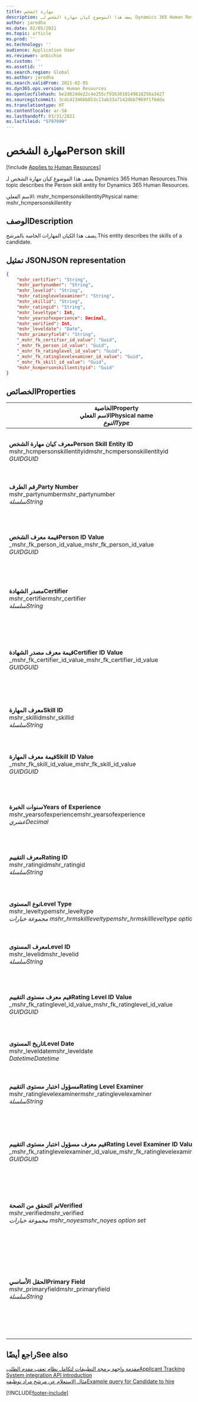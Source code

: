 ```yaml
---
title: مهارة الشخص
description: يصف هذا الموضوع كيان مهارة الشخص لـ Dynamics 365 Human Resources.
author: jaredha
ms.date: 02/05/2021
ms.topic: article
ms.prod: ''
ms.technology: ''
audience: Application User
ms.reviewer: anbichse
ms.custom: ''
ms.assetid: ''
ms.search.region: Global
ms.author: jaredha
ms.search.validFrom: 2021-02-05
ms.dyn365.ops.version: Human Resources
ms.openlocfilehash: be2d024de22c4e255cf9163010149818256a3427
ms.sourcegitcommit: 3cdc42346bb653c13ab33a7142dbb7969f1f6dda
ms.translationtype: HT
ms.contentlocale: ar-SA
ms.lasthandoff: 03/31/2021
ms.locfileid: "5797999"
---
```

# <a name="person-skill"></a><span data-ttu-id="bc820-103">مهارة الشخص</span><span class="sxs-lookup"><span data-stu-id="bc820-103">Person skill</span></span>

[!include [Applies to Human Resources](../includes/applies-to-hr.md)]

<span data-ttu-id="bc820-104">يصف هذا الموضوع كيان مهارة الشخص لـ Dynamics 365 Human Resources.</span><span class="sxs-lookup"><span data-stu-id="bc820-104">This topic describes the Person skill entity for Dynamics 365 Human Resources.</span></span>

<span data-ttu-id="bc820-105">الاسم الفعلي: mshr_hcmpersonskillentity</span><span class="sxs-lookup"><span data-stu-id="bc820-105">Physical name: mshr_hcmpersonskillentity</span></span>

## <a name="description"></a><span data-ttu-id="bc820-106">الوصف</span><span class="sxs-lookup"><span data-stu-id="bc820-106">Description</span></span>

<span data-ttu-id="bc820-107">يصف هذا الكيان المهارات الخاصة بالمرشح.</span><span class="sxs-lookup"><span data-stu-id="bc820-107">This entity describes the skills of a candidate.</span></span>

## <a name="json-representation"></a><span data-ttu-id="bc820-108">تمثيل JSON</span><span class="sxs-lookup"><span data-stu-id="bc820-108">JSON representation</span></span>

```json
{
    "mshr_certifier": "String",
    "mshr_partynumber": "String",
    "mshr_levelid": "String",
    "mshr_ratinglevelexaminer": "String",
    "mshr_skillid": "String",
    "mshr_ratingid": "String",
    "mshr_leveltype": Int,
    "mshr_yearsofexperience": Decimal,
    "mshr_verified": Int,
    "mshr_leveldate": "Date",
    "mshr_primaryfield": "String",
    "_mshr_fk_certifier_id_value": "Guid",
    "_mshr_fk_person_id_value": "Guid",
    "_mshr_fk_ratinglevel_id_value": "Guid",
    "_mshr_fk_ratinglevelexaminer_id_value": "Guid",
    "_mshr_fk_skill_id_value": "Guid",
    "mshr_hcmpersonskillentityid": "Guid"
}
```

## <a name="properties"></a><span data-ttu-id="bc820-109">الخصائص</span><span class="sxs-lookup"><span data-stu-id="bc820-109">Properties</span></span>

| <span data-ttu-id="bc820-110">الخاصية</span><span class="sxs-lookup"><span data-stu-id="bc820-110">Property</span></span><br><span data-ttu-id="bc820-111">**الاسم الفعلي**</span><span class="sxs-lookup"><span data-stu-id="bc820-111">**Physical name**</span></span><br><span data-ttu-id="bc820-112">**_النوع_**</span><span class="sxs-lookup"><span data-stu-id="bc820-112">**_Type_**</span></span> | <span data-ttu-id="bc820-113">استخدام</span><span class="sxs-lookup"><span data-stu-id="bc820-113">Use</span></span> | <span data-ttu-id="bc820-114">الوصف</span><span class="sxs-lookup"><span data-stu-id="bc820-114">Description</span></span> |
| --- | --- | --- |
| <span data-ttu-id="bc820-115">**معرف كيان مهارة الشخص**</span><span class="sxs-lookup"><span data-stu-id="bc820-115">**Person Skill Entity ID**</span></span><br><span data-ttu-id="bc820-116">mshr_hcmpersonskillentityid</span><span class="sxs-lookup"><span data-stu-id="bc820-116">mshr_hcmpersonskillentityid</span></span><br><span data-ttu-id="bc820-117">*GUID*</span><span class="sxs-lookup"><span data-stu-id="bc820-117">*GUID*</span></span> | <span data-ttu-id="bc820-118">للقراءة فقط</span><span class="sxs-lookup"><span data-stu-id="bc820-118">Read-only</span></span><br><span data-ttu-id="bc820-119">مطلوب</span><span class="sxs-lookup"><span data-stu-id="bc820-119">Required</span></span> | <span data-ttu-id="bc820-120">معرف فريد منشأ بواسطة النظام لسجل الكيان.</span><span class="sxs-lookup"><span data-stu-id="bc820-120">System-generated unique identifier for the entity record.</span></span> |
| <span data-ttu-id="bc820-121">**رقم الطرف**</span><span class="sxs-lookup"><span data-stu-id="bc820-121">**Party Number**</span></span><br><span data-ttu-id="bc820-122">mshr_partynumber</span><span class="sxs-lookup"><span data-stu-id="bc820-122">mshr_partynumber</span></span><br><span data-ttu-id="bc820-123">*سلسلة*</span><span class="sxs-lookup"><span data-stu-id="bc820-123">*String*</span></span> | <span data-ttu-id="bc820-124">قراءة/كتابة</span><span class="sxs-lookup"><span data-stu-id="bc820-124">Read/write</span></span><br><span data-ttu-id="bc820-125">مطلوب</span><span class="sxs-lookup"><span data-stu-id="bc820-125">Required</span></span> |   <span data-ttu-id="bc820-126">معرف سجل الطرف المرتبط (الشخص).</span><span class="sxs-lookup"><span data-stu-id="bc820-126">The ID of the associated party (person) record.</span></span> |
| <span data-ttu-id="bc820-127">**قيمة معرف الشخص**</span><span class="sxs-lookup"><span data-stu-id="bc820-127">**Person ID Value**</span></span><br><span data-ttu-id="bc820-128">_mshr_fk_person_id_value</span><span class="sxs-lookup"><span data-stu-id="bc820-128">_mshr_fk_person_id_value</span></span><br><span data-ttu-id="bc820-129">*GUID*</span><span class="sxs-lookup"><span data-stu-id="bc820-129">*GUID*</span></span> | <span data-ttu-id="bc820-130">للقراءة فقط</span><span class="sxs-lookup"><span data-stu-id="bc820-130">Read-only</span></span><br><span data-ttu-id="bc820-131">مطلوب</span><span class="sxs-lookup"><span data-stu-id="bc820-131">Required</span></span><br><span data-ttu-id="bc820-132">المفتاح الخارجي: mshr_dirpersonentityid لـ mshr_dirpersonentity</span><span class="sxs-lookup"><span data-stu-id="bc820-132">Foreign key: mshr_dirpersonentityid of mshr_dirpersonentity</span></span> | <span data-ttu-id="bc820-133">المعرف الفريد المنشأ بواسطة النظام لسجل كيان الطرف (الشخص).</span><span class="sxs-lookup"><span data-stu-id="bc820-133">The system-generated identifier of the party (person) entity record.</span></span> |
| <span data-ttu-id="bc820-134">**مصدر الشهادة**</span><span class="sxs-lookup"><span data-stu-id="bc820-134">**Certifier**</span></span><br><span data-ttu-id="bc820-135">mshr_certifier</span><span class="sxs-lookup"><span data-stu-id="bc820-135">mshr_certifier</span></span><br><span data-ttu-id="bc820-136">*سلسلة*</span><span class="sxs-lookup"><span data-stu-id="bc820-136">*String*</span></span> | <span data-ttu-id="bc820-137">قراءة/كتابة</span><span class="sxs-lookup"><span data-stu-id="bc820-137">Read/write</span></span><br><span data-ttu-id="bc820-138">اختياري</span><span class="sxs-lookup"><span data-stu-id="bc820-138">Optional</span></span> | <span data-ttu-id="bc820-139">رقم الموظف للعامل الذي قام باعتماد هذه المهارة.</span><span class="sxs-lookup"><span data-stu-id="bc820-139">The personnel number of the worker who certified this skill.</span></span> |
| <span data-ttu-id="bc820-140">**قيمة معرف مصدر الشهادة**</span><span class="sxs-lookup"><span data-stu-id="bc820-140">**Certifier ID Value**</span></span><br><span data-ttu-id="bc820-141">_mshr_fk_certifier_id_value</span><span class="sxs-lookup"><span data-stu-id="bc820-141">_mshr_fk_certifier_id_value</span></span><br><span data-ttu-id="bc820-142">*GUID*</span><span class="sxs-lookup"><span data-stu-id="bc820-142">*GUID*</span></span> | <span data-ttu-id="bc820-143">للقراءة فقط</span><span class="sxs-lookup"><span data-stu-id="bc820-143">Read-only</span></span><br><span data-ttu-id="bc820-144">اختياري</span><span class="sxs-lookup"><span data-stu-id="bc820-144">Optional</span></span><br><span data-ttu-id="bc820-145">المفتاح الخارجي mshr_hcmworkerentityid لـ mshr_hcmworkerentity</span><span class="sxs-lookup"><span data-stu-id="bc820-145">Foreign key: mshr_hcmworkerentityid of mshr_hcmworkerentity</span></span> | <span data-ttu-id="bc820-146">المعرف الفريد الذي تم إنشاؤه بواسطة النظام لسجل العامل للعامل الذي قام باعتماد المهارة.</span><span class="sxs-lookup"><span data-stu-id="bc820-146">System-generated unique identifier of the worker record for the worker who certified the skill.</span></span> |
| <span data-ttu-id="bc820-147">**معرف المهارة**</span><span class="sxs-lookup"><span data-stu-id="bc820-147">**Skill ID**</span></span><br><span data-ttu-id="bc820-148">mshr_skillid</span><span class="sxs-lookup"><span data-stu-id="bc820-148">mshr_skillid</span></span><br><span data-ttu-id="bc820-149">*سلسلة*</span><span class="sxs-lookup"><span data-stu-id="bc820-149">*String*</span></span> | <span data-ttu-id="bc820-150">قراءة/كتابة</span><span class="sxs-lookup"><span data-stu-id="bc820-150">Read/write</span></span><br><span data-ttu-id="bc820-151">مطلوب</span><span class="sxs-lookup"><span data-stu-id="bc820-151">Required</span></span> | <span data-ttu-id="bc820-152">معرف المهارة المحددة في الموارد البشرية.</span><span class="sxs-lookup"><span data-stu-id="bc820-152">The identifier of the skill defined in Human Resources.</span></span> |
| <span data-ttu-id="bc820-153">**قيمة معرف المهارة**</span><span class="sxs-lookup"><span data-stu-id="bc820-153">**Skill ID Value**</span></span><br><span data-ttu-id="bc820-154">_mshr_fk_skill_id_value</span><span class="sxs-lookup"><span data-stu-id="bc820-154">_mshr_fk_skill_id_value</span></span><br><span data-ttu-id="bc820-155">*GUID*</span><span class="sxs-lookup"><span data-stu-id="bc820-155">*GUID*</span></span> | <span data-ttu-id="bc820-156">للقراءة فقط</span><span class="sxs-lookup"><span data-stu-id="bc820-156">Read-only</span></span><br><span data-ttu-id="bc820-157">مطلوب</span><span class="sxs-lookup"><span data-stu-id="bc820-157">Required</span></span><br><span data-ttu-id="bc820-158">المفتاح الخارجي: mshr_hcmskillentityid of mshr_hcmskillentity</span><span class="sxs-lookup"><span data-stu-id="bc820-158">Foreign key: mshr_hcmskillentityid of mshr_hcmskillentity</span></span> | <span data-ttu-id="bc820-159">المعرف الذي تم إنشاؤه بواسطة النظام للمهارة المحددة.</span><span class="sxs-lookup"><span data-stu-id="bc820-159">The system-generated identifier of the selected skill.</span></span> |
| <span data-ttu-id="bc820-160">**سنوات الخبرة**</span><span class="sxs-lookup"><span data-stu-id="bc820-160">**Years of Experience**</span></span><br><span data-ttu-id="bc820-161">mshr_yearsofexperience</span><span class="sxs-lookup"><span data-stu-id="bc820-161">mshr_yearsofexperience</span></span><br><span data-ttu-id="bc820-162">*عشري*</span><span class="sxs-lookup"><span data-stu-id="bc820-162">*Decimal*</span></span> | <span data-ttu-id="bc820-163">قراءة/كتابة</span><span class="sxs-lookup"><span data-stu-id="bc820-163">Read/write</span></span><br><span data-ttu-id="bc820-164">اختياري</span><span class="sxs-lookup"><span data-stu-id="bc820-164">Optional</span></span> | <span data-ttu-id="bc820-165">سنوات الخبرة التي يتمتع بها المرشح في هذه المهارة.</span><span class="sxs-lookup"><span data-stu-id="bc820-165">The years of experience the candidate has in this skill.</span></span> |
| <span data-ttu-id="bc820-166">**معرف التقييم**</span><span class="sxs-lookup"><span data-stu-id="bc820-166">**Rating ID**</span></span><br><span data-ttu-id="bc820-167">mshr_ratingid</span><span class="sxs-lookup"><span data-stu-id="bc820-167">mshr_ratingid</span></span><br><span data-ttu-id="bc820-168">*سلسلة*</span><span class="sxs-lookup"><span data-stu-id="bc820-168">*String*</span></span> | <span data-ttu-id="bc820-169">قراءة/كتابة</span><span class="sxs-lookup"><span data-stu-id="bc820-169">Read/write</span></span><br><span data-ttu-id="bc820-170">مطلوب</span><span class="sxs-lookup"><span data-stu-id="bc820-170">Required</span></span> | <span data-ttu-id="bc820-171">نوع مقياس التقييم.</span><span class="sxs-lookup"><span data-stu-id="bc820-171">The rating scale type.</span></span> <span data-ttu-id="bc820-172">بالنسبة لهذا الكيان، تكون القيمة **مهارات**.</span><span class="sxs-lookup"><span data-stu-id="bc820-172">For this entity, the value is **Skills**.</span></span> |
| <span data-ttu-id="bc820-173">**نوع المستوى**</span><span class="sxs-lookup"><span data-stu-id="bc820-173">**Level Type**</span></span><br><span data-ttu-id="bc820-174">mshr_leveltype</span><span class="sxs-lookup"><span data-stu-id="bc820-174">mshr_leveltype</span></span><br><span data-ttu-id="bc820-175">*مجموعة خيارات mshr_hrmskillleveltype*</span><span class="sxs-lookup"><span data-stu-id="bc820-175">*mshr_hrmskillleveltype option set*</span></span> | <span data-ttu-id="bc820-176">قراءة/كتابة</span><span class="sxs-lookup"><span data-stu-id="bc820-176">Read/write</span></span><br><span data-ttu-id="bc820-177">مطلوب</span><span class="sxs-lookup"><span data-stu-id="bc820-177">Required</span></span> | <span data-ttu-id="bc820-178">تصنيف نوع للمستوى المعين للمهارة.</span><span class="sxs-lookup"><span data-stu-id="bc820-178">A type categorization for the level assigned to the skill.</span></span> |
| <span data-ttu-id="bc820-179">**معرف المستوى**</span><span class="sxs-lookup"><span data-stu-id="bc820-179">**Level ID**</span></span><br><span data-ttu-id="bc820-180">mshr_levelid</span><span class="sxs-lookup"><span data-stu-id="bc820-180">mshr_levelid</span></span><br><span data-ttu-id="bc820-181">*سلسلة*</span><span class="sxs-lookup"><span data-stu-id="bc820-181">*String*</span></span> | <span data-ttu-id="bc820-182">قراءة/كتابة</span><span class="sxs-lookup"><span data-stu-id="bc820-182">Read/write</span></span><br><span data-ttu-id="bc820-183">مطلوب</span><span class="sxs-lookup"><span data-stu-id="bc820-183">Required</span></span> | <span data-ttu-id="bc820-184">معرف مستوى التقييم الخاص بالمرشح لهذه المهارة.</span><span class="sxs-lookup"><span data-stu-id="bc820-184">The ID of the Rating Level the candidate has for this skill.</span></span> |
| <span data-ttu-id="bc820-185">**قيم معرف مستوى التقييم**</span><span class="sxs-lookup"><span data-stu-id="bc820-185">**Rating Level ID Value**</span></span><br><span data-ttu-id="bc820-186">_mshr_fk_ratinglevel_id_value</span><span class="sxs-lookup"><span data-stu-id="bc820-186">_mshr_fk_ratinglevel_id_value</span></span><br><span data-ttu-id="bc820-187">*GUID*</span><span class="sxs-lookup"><span data-stu-id="bc820-187">*GUID*</span></span> | <span data-ttu-id="bc820-188">للقراءة فقط</span><span class="sxs-lookup"><span data-stu-id="bc820-188">Read-only</span></span><br><span data-ttu-id="bc820-189">مطلوب</span><span class="sxs-lookup"><span data-stu-id="bc820-189">Required</span></span><br><span data-ttu-id="bc820-190">المفتاح الخارجي: mshr_hcmratinglevelentityid لـ mshr_hcmratinglevelentity</span><span class="sxs-lookup"><span data-stu-id="bc820-190">Foreign key: mshr_hcmratinglevelentityid of mshr_hcmratinglevelentity</span></span> | <span data-ttu-id="bc820-191">المعرف الذي تم إنشاؤه بواسطة النظام لمستوى التقييم.</span><span class="sxs-lookup"><span data-stu-id="bc820-191">The system-generated identifier of the rating level.</span></span> |
| <span data-ttu-id="bc820-192">**تاريخ المستوى**</span><span class="sxs-lookup"><span data-stu-id="bc820-192">**Level Date**</span></span><br><span data-ttu-id="bc820-193">mshr_leveldate</span><span class="sxs-lookup"><span data-stu-id="bc820-193">mshr_leveldate</span></span><br><span data-ttu-id="bc820-194">*Datetime*</span><span class="sxs-lookup"><span data-stu-id="bc820-194">*Datetime*</span></span> | <span data-ttu-id="bc820-195">قراءة/كتابة</span><span class="sxs-lookup"><span data-stu-id="bc820-195">Read/write</span></span><br><span data-ttu-id="bc820-196">مطلوب</span><span class="sxs-lookup"><span data-stu-id="bc820-196">Required</span></span> | <span data-ttu-id="bc820-197">التاريخ الذي تم فيه تصنيف المرشح في المهارة.</span><span class="sxs-lookup"><span data-stu-id="bc820-197">The date at which the candidate was rated in the skill.</span></span> |
| <span data-ttu-id="bc820-198">**مسؤول اختبار مستوى التقييم**</span><span class="sxs-lookup"><span data-stu-id="bc820-198">**Rating Level Examiner**</span></span><br><span data-ttu-id="bc820-199">mshr_ratinglevelexaminer</span><span class="sxs-lookup"><span data-stu-id="bc820-199">mshr_ratinglevelexaminer</span></span><br><span data-ttu-id="bc820-200">*سلسلة*</span><span class="sxs-lookup"><span data-stu-id="bc820-200">*String*</span></span> | <span data-ttu-id="bc820-201">قراءة/كتابة</span><span class="sxs-lookup"><span data-stu-id="bc820-201">Read/write</span></span><br><span data-ttu-id="bc820-202">اختياري</span><span class="sxs-lookup"><span data-stu-id="bc820-202">Optional</span></span> | <span data-ttu-id="bc820-203">رقم الموظف للعامل الذي قام بتقييم المرشح.</span><span class="sxs-lookup"><span data-stu-id="bc820-203">The personnel number of the worker who rated the candidate.</span></span> |
| <span data-ttu-id="bc820-204">**قيم معرف مسؤول اختبار مستوى التقييم**</span><span class="sxs-lookup"><span data-stu-id="bc820-204">**Rating Level Examiner ID Value**</span></span><br><span data-ttu-id="bc820-205">_mshr_fk_ratinglevelexaminer_id_value</span><span class="sxs-lookup"><span data-stu-id="bc820-205">_mshr_fk_ratinglevelexaminer_id_value</span></span><br><span data-ttu-id="bc820-206">*GUID*</span><span class="sxs-lookup"><span data-stu-id="bc820-206">*GUID*</span></span> | <span data-ttu-id="bc820-207">للقراءة فقط</span><span class="sxs-lookup"><span data-stu-id="bc820-207">Read-only</span></span><br><span data-ttu-id="bc820-208">اختياري</span><span class="sxs-lookup"><span data-stu-id="bc820-208">Optional</span></span><br><span data-ttu-id="bc820-209">المفتاح الخارجي mshr_hcmworkerentityid لـ mshr_hcmworkerentity</span><span class="sxs-lookup"><span data-stu-id="bc820-209">Foreign key: mshr_hcmworkerentityid of mshr_hcmworkerentity</span></span> | <span data-ttu-id="bc820-210">المعرف المنشأ بواسطة النظام للعامل الذي قام باختبار مستوى مهارة المرشح.</span><span class="sxs-lookup"><span data-stu-id="bc820-210">The system-generated identifier of the worker who examined the candidate’s skill level.</span></span> |
| <span data-ttu-id="bc820-211">**تم التحقق من الصحة**</span><span class="sxs-lookup"><span data-stu-id="bc820-211">**Verified**</span></span><br><span data-ttu-id="bc820-212">mshr_verified</span><span class="sxs-lookup"><span data-stu-id="bc820-212">mshr_verified</span></span><br><span data-ttu-id="bc820-213">*مجموعة خيارات mshr_noyes*</span><span class="sxs-lookup"><span data-stu-id="bc820-213">*mshr_noyes option set*</span></span> | <span data-ttu-id="bc820-214">قراءة/كتابة</span><span class="sxs-lookup"><span data-stu-id="bc820-214">Read/write</span></span><br><span data-ttu-id="bc820-215">مطلوب</span><span class="sxs-lookup"><span data-stu-id="bc820-215">Required</span></span> | <span data-ttu-id="bc820-216">يشير إلى إذا تم التحقق من مستوى المهارة الذي تم تقييمه أم لا.</span><span class="sxs-lookup"><span data-stu-id="bc820-216">Indicates whether the assessed skill level has been verified.</span></span> |
| <span data-ttu-id="bc820-217">**الحقل الأساسي**</span><span class="sxs-lookup"><span data-stu-id="bc820-217">**Primary Field**</span></span><br><span data-ttu-id="bc820-218">mshr_primaryfield</span><span class="sxs-lookup"><span data-stu-id="bc820-218">mshr_primaryfield</span></span><br><span data-ttu-id="bc820-219">*سلسلة*</span><span class="sxs-lookup"><span data-stu-id="bc820-219">*String*</span></span> | <span data-ttu-id="bc820-220">للقراءة فقط</span><span class="sxs-lookup"><span data-stu-id="bc820-220">Read-only</span></span><br><span data-ttu-id="bc820-221">مطلوب</span><span class="sxs-lookup"><span data-stu-id="bc820-221">Required</span></span> | <span data-ttu-id="bc820-222">حقل المطلوب استخدامه كمعرف لسجل الكيان.</span><span class="sxs-lookup"><span data-stu-id="bc820-222">Field to be used as an identifier of the entity record.</span></span> <span data-ttu-id="bc820-223">مجموعة رقم الطرف ونوع المستوى ومعرف المهارة وتاريخ المستوى.</span><span class="sxs-lookup"><span data-stu-id="bc820-223">Combination of party number, level type, skill ID, and level date.</span></span> |

## <a name="see-also"></a><span data-ttu-id="bc820-224">راجع أيضًا</span><span class="sxs-lookup"><span data-stu-id="bc820-224">See also</span></span>

[<span data-ttu-id="bc820-225">مقدمة واجهة برمجة التطبيقات لتكامل نظام تعقب مقدم الطلب</span><span class="sxs-lookup"><span data-stu-id="bc820-225">Applicant Tracking System integration API introduction</span></span>](hr-admin-integration-ats-api-introduction.md)<br>
[<span data-ttu-id="bc820-226">مثال الاستعلام عن مرشح مراد توظيفه</span><span class="sxs-lookup"><span data-stu-id="bc820-226">Example query for Candidate to hire</span></span>](hr-admin-integration-ats-api-candidate-to-hire-example-query.md)



[!INCLUDE[footer-include](../includes/footer-banner.md)]